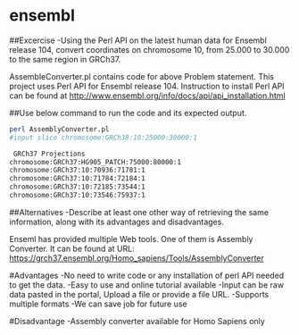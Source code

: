 # ensembl

##Excercise
-Using the Perl API on the latest human data for Ensembl release 104, convert coordinates on chromosome 10, from 25.000 to 30.000 to the same region in GRCh37.



AssembleConverter.pl contains code for above Problem statement. 
This project uses Perl API for Ensembl release 104. 
Instruction to install Perl API can be found at http://www.ensembl.org/info/docs/api/api_installation.html

##Use below command to run the code and its expected output. 

```sh
perl AssemblyConverter.pl
#input slice chromosome:GRCh38:10:25000:30000:1

 GRCh37 Projections 
chromosome:GRCh37:HG905_PATCH:75000:80000:1
chromosome:GRCh37:10:70936:71781:1
chromosome:GRCh37:10:71784:72184:1
chromosome:GRCh37:10:72185:73544:1
chromosome:GRCh37:10:73546:75937:1
```




##Alternatives
-Describe at least one other way of retrieving the same information, along with its advantages and disadvantages.

Enseml has provided multiple Web tools. One of them is Assembly Converter. It can be found at URL: https://grch37.ensembl.org/Homo_sapiens/Tools/AssemblyConverter


#Advantages
-No need to write code or any installation of perl API needed to get the data. 
-Easy to use and online tutorial available
-Input can be raw data pasted in the portal, Upload a file or provide a file URL. 
-Supports multiple formats
-We can save job for future use

#Disadvantage
-Assembly converter available for Homo Sapiens only
 

